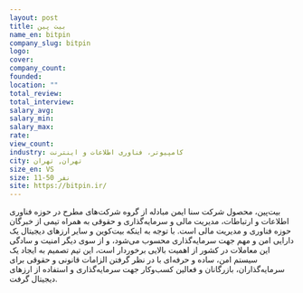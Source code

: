 ```yaml
---
layout: post
title: بیت پین
name_en: bitpin
company_slug: bitpin
logo: 
cover: 
company_count:
founded:
location: ""
total_review: 
total_interview: 
salary_avg: 
salary_min: 
salary_max: 
rate: 
view_count: 
industry: کامپیوتر، فناوری اطلاعات و اینترنت
city: تهران, تهران
size_en: VS
size: 11-50 نفر
site: https://bitpin.ir/
---
```


بیت‌پین، محصول شرکت سنا ایمن مبادله از گروه شرکت‌های مطرح در حوزه فناوری اطلاعات و ارتباطات، مدیریت مالی و سرمایه‌گذاری و حقوقی به همراه تیمی از خبرگان حوزه فناوری و مدیریت مالی است. با توجه به اینکه بیت‌کوین و سایر ارزهای دیجیتال یک دارایی امن و مهم جهت سرمایه‌گذاری محسوب می‌شود، و از سوی دیگر امنیت و سادگی این معاملات در کشور از اهمیت بالایی برخوردار است، این تیم تصمیم به ایجاد یک سیستم امن، ساده و حرفه‌ای با در نظر گرفتن الزامات قانونی و حقوقی برای سرمایه‌گذاران، بازرگانان و فعالین کسب‌وکار جهت سرمایه‌گذاری و استفاده از ارزهای دیجیتال گرفت.

